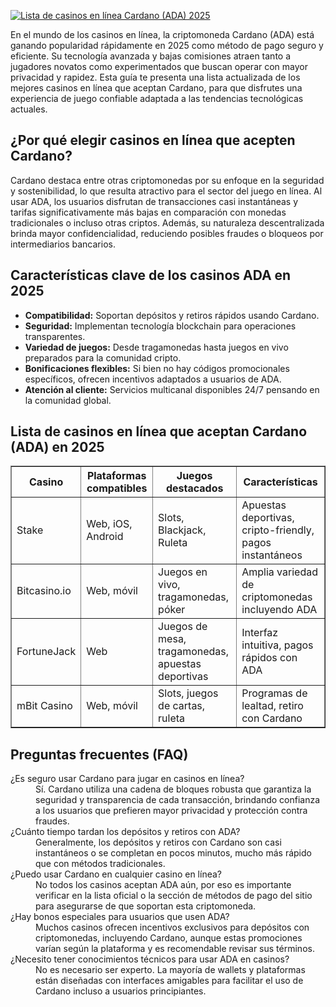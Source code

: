 [![Lista de casinos en línea Cardano (ADA) 2025](https://123-caf.pages.dev/gitsignup.png)](https://vrmoo.ru/Bt82HjjY)

<div>   <p>En el mundo de los casinos en línea, la criptomoneda Cardano (ADA) está ganando popularidad rápidamente en 2025 como método de pago seguro y eficiente. Su tecnología avanzada y bajas comisiones atraen tanto a jugadores novatos como experimentados que buscan operar con mayor privacidad y rapidez. Esta guía te presenta una lista actualizada de los mejores casinos en línea que aceptan Cardano, para que disfrutes una experiencia de juego confiable adaptada a las tendencias tecnológicas actuales.</p>    <h2>¿Por qué elegir casinos en línea que acepten Cardano?</h2>   <p>Cardano destaca entre otras criptomonedas por su enfoque en la seguridad y sostenibilidad, lo que resulta atractivo para el sector del juego en línea. Al usar ADA, los usuarios disfrutan de transacciones casi instantáneas y tarifas significativamente más bajas en comparación con monedas tradicionales o incluso otras criptos. Además, su naturaleza descentralizada brinda mayor confidencialidad, reduciendo posibles fraudes o bloqueos por intermediarios bancarios.</p>    <h2>Características clave de los casinos ADA en 2025</h2>   <ul>     <li><strong>Compatibilidad:</strong> Soportan depósitos y retiros rápidos usando Cardano.</li>     <li><strong>Seguridad:</strong> Implementan tecnología blockchain para operaciones transparentes.</li>     <li><strong>Variedad de juegos:</strong> Desde tragamonedas hasta juegos en vivo preparados para la comunidad cripto.</li>     <li><strong>Bonificaciones flexibles:</strong> Si bien no hay códigos promocionales específicos, ofrecen incentivos adaptados a usuarios de ADA.</li>     <li><strong>Atención al cliente:</strong> Servicios multicanal disponibles 24/7 pensando en la comunidad global.</li>   </ul>    <h2>Lista de casinos en línea que aceptan Cardano (ADA) en 2025</h2>   <table border="1" cellpadding="8" cellspacing="0">     <thead>       <tr>         <th>Casino</th>         <th>Plataformas compatibles</th>         <th>Juegos destacados</th>         <th>Características</th>       </tr>     </thead>     <tbody>       <tr>         <td>Stake</td>         <td>Web, iOS, Android</td>         <td>Slots, Blackjack, Ruleta</td>         <td>Apuestas deportivas, cripto-friendly, pagos instantáneos</td>       </tr>       <tr>         <td>Bitcasino.io</td>         <td>Web, móvil</td>         <td>Juegos en vivo, tragamonedas, póker</td>         <td>Amplia variedad de criptomonedas incluyendo ADA</td>       </tr>       <tr>         <td>FortuneJack</td>         <td>Web</td>         <td>Juegos de mesa, tragamonedas, apuestas deportivas</td>         <td>Interfaz intuitiva, pagos rápidos con ADA</td>       </tr>       <tr>         <td>mBit Casino</td>         <td>Web, móvil</td>         <td>Slots, juegos de cartas, ruleta</td>         <td>Programas de lealtad, retiro con Cardano</td>       </tr>     </tbody>   </table>    <h2>Preguntas frecuentes (FAQ)</h2>   <dl>     <dt>¿Es seguro usar Cardano para jugar en casinos en línea?</dt>     <dd>Sí. Cardano utiliza una cadena de bloques robusta que garantiza la seguridad y transparencia de cada transacción, brindando confianza a los usuarios que prefieren mayor privacidad y protección contra fraudes.</dd>      <dt>¿Cuánto tiempo tardan los depósitos y retiros con ADA?</dt>     <dd>Generalmente, los depósitos y retiros con Cardano son casi instantáneos o se completan en pocos minutos, mucho más rápido que con métodos tradicionales.</dd>      <dt>¿Puedo usar Cardano en cualquier casino en línea?</dt>     <dd>No todos los casinos aceptan ADA aún, por eso es importante verificar en la lista oficial o la sección de métodos de pago del sitio para asegurarse de que soportan esta criptomoneda.</dd>      <dt>¿Hay bonos especiales para usuarios que usen ADA?</dt>     <dd>Muchos casinos ofrecen incentivos exclusivos para depósitos con criptomonedas, incluyendo Cardano, aunque estas promociones varían según la plataforma y es recomendable revisar sus términos.</dd>      <dt>¿Necesito tener conocimientos técnicos para usar ADA en casinos?</dt>     <dd>No es necesario ser experto. La mayoría de wallets y plataformas están diseñadas con interfaces amigables para facilitar el uso de Cardano incluso a usuarios principiantes.</dd>   </dl>   </div>